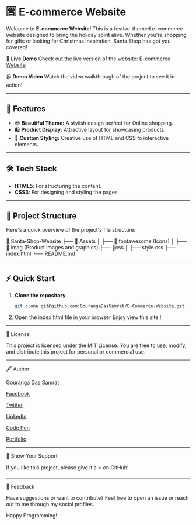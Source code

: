 # 🈺 E-commerce Website

Welcome to **E-commerce Website**! This is a festive-themed e-commerce website designed to bring the holiday spirit alive. Whether you're shopping for gifts or looking for Christmas inspiration, Santa Shop has got you covered!

🌟 **Live Demo**
Check out the live version of the website: [E-commerce Website](https://ecommercesitebygouranga.tiiny.site)

📹 **Demo Video**
Watch the video walkthrough of the project to see it in action!





---

## 🚀 Features

- 😍 **Beautiful Theme:** A stylish design perfect for Online shopping.
- 🛍️ **Product Display:** Attractive layout for showcasing products.
- 🎨 **Custom Styling:** Creative use of HTML and CSS fo interactive elements.

---

## 🛠️ Tech Stack

- **HTML5**: For structuring the content.
- **CSS3**: For designing and styling the pages.

---

## 📂 Project Structure

Here's a quick overview of the project's file structure:

📁 Santa-Shop-Website
├── 📁 Assets
│   ├── 📁 fontawesome (Icons)
│   ├── 📁 imag (Product images and graphics)
├── 📁css
│   ├── style.css
├── index.html
└── README.md

---

## ⚡ Quick Start

1. **Clone the repository**
   ```bash
   git clone git@github.com:GourangaDasSamrat/E-Commerce-Website.git

2. Open the index.html file in your browser
Enjoy view this site.!




---

📜 License

This project is licensed under the MIT License. You are free to use, modify, and distribute this project for personal or commercial use.


---

🖋️ Author

Gouranga Das Samrat

[Facebook](https://www.facebook.com/gourangadassamrat)

[Twitter](https://x.com/gouranga_khulna)

[LinkedIn](https://bd.linkedin.com/in/gouranga-das-samrat-330311294)

[Code Pen](https://codepen.io/gouranga-das-samrat)

[Portfolio](https://gourangadassamrat.my.canva.site/)



---

🌟 Show Your Support

If you like this project, please give it a ⭐ on GitHub!


---

📢 Feedback

Have suggestions or want to contribute? Feel free to open an issue or reach out to me through my social profiles.

Happy Programming!
